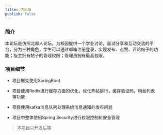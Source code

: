 ```yaml
---
title: 仿论坛
publish: false
---
```


### **简介**

本论坛是仿照北邮人论坛，为校园提供一个学业讨论，面试分享和互动交流的平台，分为三种角色，学生可以通过邮箱注册登录，实现发布、点赞、评论帖子的功能；版主拥有帖子的管理权限；管理员拥有最高权限。

### **项目细节**

* 项目框架使用SpringBoot

* 项目使用Redis进行缓存方面的优化，优化热帖排行，缓存验证码，粉丝列表等功能

* 项目使用kafka消息队列处理系统消息通知的发布问题

* 项目中整体使用Spring Security进行权限控制和安全管理

> 本项目只开发后端
